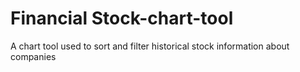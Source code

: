 # Financial Stock-chart-tool
A chart tool used to sort and filter historical stock information about companies
